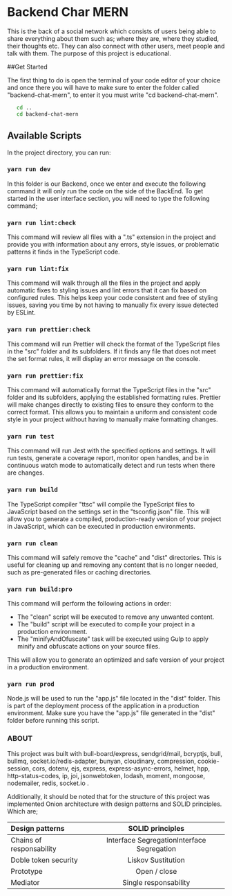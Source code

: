 # Backend Char MERN

This is the back of a social network which consists of users being able to share everything about them such as; where they are, where they studied, their thoughts etc. They can also connect with other users, meet people and talk with them. The purpose of this project is educational.

##Get Started

The first thing to do is open the terminal of your code editor of your choice and once there you will have to make sure to enter the folder called "backend-chat-mern", to enter it you must write "cd backend-chat-mern".

```sh
   cd ..
   cd backend-chat-mern
```

## Available Scripts

In the project directory, you can run:

### `yarn run dev`

In this folder is our Backend, once we enter and execute the following command it will only run the code on the side of the BackEnd. To get started in the user interface section, you will need to type the following command;

### `yarn run lint:check`

This command will review all files with a ".ts" extension in the project and provide you with information about any errors, style issues, or problematic patterns it finds in the TypeScript code.

### `yarn run lint:fix`

This command will walk through all the files in the project and apply automatic fixes to styling issues and lint errors that it can fix based on configured rules. This helps keep your code consistent and free of styling issues, saving you time by not having to manually fix every issue detected by ESLint.

### `yarn run prettier:check`

This command will run Prettier will check the format of the TypeScript files in the "src" folder and its subfolders. If it finds any file that does not meet the set format rules, it will display an error message on the console.

### `yarn run prettier:fix`

This command will automatically format the TypeScript files in the "src" folder and its subfolders, applying the established formatting rules. Prettier will make changes directly to existing files to ensure they conform to the correct format. This allows you to maintain a uniform and consistent code style in your project without having to manually make formatting changes.

### `yarn run test`

This command will run Jest with the specified options and settings. It will run tests, generate a coverage report, monitor open handles, and be in continuous watch mode to automatically detect and run tests when there are changes.

### `yarn run build`

The TypeScript compiler "ttsc" will compile the TypeScript files to JavaScript based on the settings set in the "tsconfig.json" file. This will allow you to generate a compiled, production-ready version of your project in JavaScript, which can be executed in production environments.

### `yarn run clean`

This command will safely remove the "cache" and "dist" directories. This is useful for cleaning up and removing any content that is no longer needed, such as pre-generated files or caching directories.

### `yarn run build:pro`

This command will perform the following actions in order:

- The "clean" script will be executed to remove any unwanted content.
- The "build" script will be executed to compile your project in a production environment.
- The "minifyAndOfuscate" task will be executed using Gulp to apply minify and obfuscate actions on your source files.

This will allow you to generate an optimized and safe version of your project in a production environment.

### `yarn run prod`

Node.js will be used to run the "app.js" file located in the "dist" folder. This is part of the deployment process of the application in a production environment. Make sure you have the "app.js" file generated in the "dist" folder before running this script.

### ABOUT

This project was built with bull-board/express, sendgrid/mail, bcryptjs, bull, bullmq, socket.io/redis-adapter, bunyan, cloudinary, compression, cookie-session, cors, dotenv, ejs, express, express-async-errors, helmet, hpp, http-status-codes, ip, joi, jsonwebtoken, lodash, moment, mongoose, nodemailer, redis, socket.io .

Additionally, it should be noted that for the structure of this project was implemented Onion architecture with design patterns and SOLID principles. Which are;

| Design patterns          |              SOLID principles              |
| :----------------------- | :----------------------------------------: |
| Chains of responsability | Interface SegregationInterface Segregation |
| Doble token security     |             Liskov Sustitution             |
| Prototype                |                Open / close                |
| Mediator                 |           Single responsability            |
